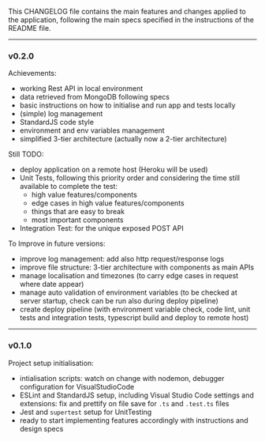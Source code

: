 This CHANGELOG file contains the main features and changes applied to the application, following the main specs specified in the instructions of the README file.

---

### v0.2.0

Achievements:

- working Rest API in local environment
- data retrieved from MongoDB following specs
- basic instructions on how to initialise and run app and tests locally
- (simple) log management
- StandardJS code style
- environment and env variables management
- simplified 3-tier architecture (actually now a 2-tier architecture)

Still TODO:

- deploy application on a remote host (Heroku will be used)
- Unit Tests, following this priority order and considering the time still available to complete the test:
    - high value features/components
    - edge cases in high value features/components
    - things that are easy to break
    - most important components
- Integration Test: for the unique exposed POST API

To Improve in future versions:

- improve log management: add also http request/response logs
- improve file structure: 3-tier architecture with components as main APIs
- manage localisation and timezones (to carry edge cases in request where date appear)
- manage auto validation of environment variables (to be checked at server startup, check can be run also during deploy pipeline)
- create deploy pipeline (with environment variable check, code lint, unit tests and integration tests, typescript build and deploy to remote host)

---

### v0.1.0

Project setup initialisation:

- intialisation scripts: watch on change with nodemon, debugger configuration for VisualStudioCode
- ESLint and StandardJS setup, including Visual Studio Code settings and extensions: fix and prettify on file save for `.ts` and `.test.ts` files
- Jest and `supertest` setup for UnitTesting
- ready to start implementing features accordingly with instructions and design specs




